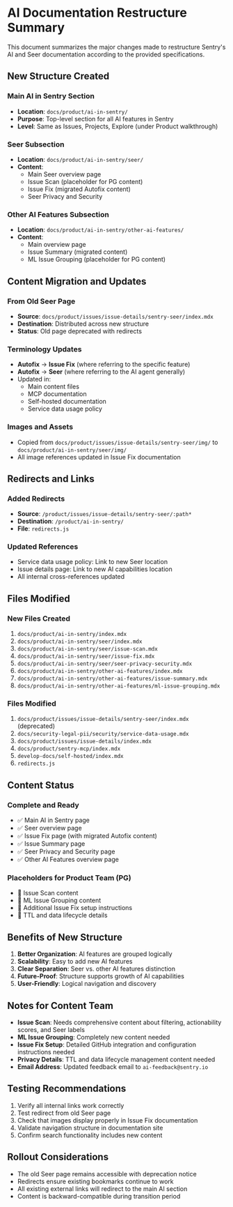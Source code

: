 # AI Documentation Restructure Summary

This document summarizes the major changes made to restructure Sentry's AI and Seer documentation according to the provided specifications.

## New Structure Created

### Main AI in Sentry Section
- **Location**: `docs/product/ai-in-sentry/`
- **Purpose**: Top-level section for all AI features in Sentry
- **Level**: Same as Issues, Projects, Explore (under Product walkthrough)

### Seer Subsection
- **Location**: `docs/product/ai-in-sentry/seer/`
- **Content**:
  - Main Seer overview page
  - Issue Scan (placeholder for PG content)
  - Issue Fix (migrated Autofix content)
  - Seer Privacy and Security

### Other AI Features Subsection
- **Location**: `docs/product/ai-in-sentry/other-ai-features/`
- **Content**:
  - Main overview page
  - Issue Summary (migrated content)
  - ML Issue Grouping (placeholder for PG content)

## Content Migration and Updates

### From Old Seer Page
- **Source**: `docs/product/issues/issue-details/sentry-seer/index.mdx`
- **Destination**: Distributed across new structure
- **Status**: Old page deprecated with redirects

### Terminology Updates
- **Autofix** → **Issue Fix** (where referring to the specific feature)
- **Autofix** → **Seer** (where referring to the AI agent generally)
- Updated in:
  - Main content files
  - MCP documentation
  - Self-hosted documentation
  - Service data usage policy

### Images and Assets
- Copied from `docs/product/issues/issue-details/sentry-seer/img/` to `docs/product/ai-in-sentry/seer/img/`
- All image references updated in Issue Fix documentation

## Redirects and Links

### Added Redirects
- **Source**: `/product/issues/issue-details/sentry-seer/:path*`
- **Destination**: `/product/ai-in-sentry/`
- **File**: `redirects.js`

### Updated References
- Service data usage policy: Link to new Seer location
- Issue details page: Link to new AI capabilities location
- All internal cross-references updated

## Files Modified

### New Files Created
1. `docs/product/ai-in-sentry/index.mdx`
2. `docs/product/ai-in-sentry/seer/index.mdx`
3. `docs/product/ai-in-sentry/seer/issue-scan.mdx`
4. `docs/product/ai-in-sentry/seer/issue-fix.mdx`
5. `docs/product/ai-in-sentry/seer/seer-privacy-security.mdx`
6. `docs/product/ai-in-sentry/other-ai-features/index.mdx`
7. `docs/product/ai-in-sentry/other-ai-features/issue-summary.mdx`
8. `docs/product/ai-in-sentry/other-ai-features/ml-issue-grouping.mdx`

### Files Modified
1. `docs/product/issues/issue-details/sentry-seer/index.mdx` (deprecated)
2. `docs/security-legal-pii/security/service-data-usage.mdx`
3. `docs/product/issues/issue-details/index.mdx`
4. `docs/product/sentry-mcp/index.mdx`
5. `develop-docs/self-hosted/index.mdx`
6. `redirects.js`

## Content Status

### Complete and Ready
- ✅ Main AI in Sentry page
- ✅ Seer overview page
- ✅ Issue Fix page (with migrated Autofix content)
- ✅ Issue Summary page
- ✅ Seer Privacy and Security page
- ✅ Other AI Features overview page

### Placeholders for Product Team (PG)
- 📝 Issue Scan content
- 📝 ML Issue Grouping content
- 📝 Additional Issue Fix setup instructions
- 📝 TTL and data lifecycle details

## Benefits of New Structure

1. **Better Organization**: AI features are grouped logically
2. **Scalability**: Easy to add new AI features
3. **Clear Separation**: Seer vs. other AI features distinction
4. **Future-Proof**: Structure supports growth of AI capabilities
5. **User-Friendly**: Logical navigation and discovery

## Notes for Content Team

- **Issue Scan**: Needs comprehensive content about filtering, actionability scores, and Seer labels
- **ML Issue Grouping**: Completely new content needed
- **Issue Fix Setup**: Detailed GitHub integration and configuration instructions needed
- **Privacy Details**: TTL and data lifecycle management content needed
- **Email Address**: Updated feedback email to `ai-feedback@sentry.io`

## Testing Recommendations

1. Verify all internal links work correctly
2. Test redirect from old Seer page
3. Check that images display properly in Issue Fix documentation
4. Validate navigation structure in documentation site
5. Confirm search functionality includes new content

## Rollout Considerations

- The old Seer page remains accessible with deprecation notice
- Redirects ensure existing bookmarks continue to work
- All existing external links will redirect to the main AI section
- Content is backward-compatible during transition period
